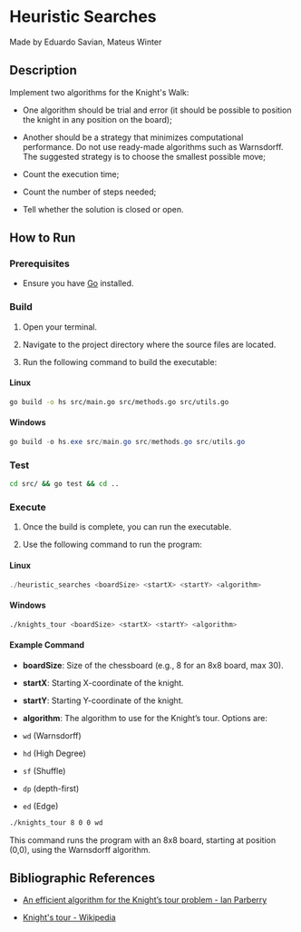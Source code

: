 # Heuristic Searches

Made by Eduardo Savian, Mateus Winter

## Description

Implement two algorithms for the Knight's Walk:

- One algorithm should be trial and error (it should be possible to position the knight in any position on the board);

- Another should be a strategy that minimizes computational performance. Do not use ready-made algorithms such as Warnsdorff. The suggested strategy is to choose the smallest possible move;

- Count the execution time;

- Count the number of steps needed;

- Tell whether the solution is closed or open.

## How to Run

### Prerequisites

- Ensure you have [Go](https://golang.org/dl/) installed.

### Build

1. Open your terminal.

2. Navigate to the project directory where the source files are located.

3. Run the following command to build the executable:

#### Linux

```bash
go build -o hs src/main.go src/methods.go src/utils.go
```

#### Windows

```ps1
go build -o hs.exe src/main.go src/methods.go src/utils.go
```

### Test

```bash
cd src/ && go test && cd ..
```

### Execute

1. Once the build is complete, you can run the executable.

2. Use the following command to run the program:

#### Linux

```ps1
./heuristic_searches <boardSize> <startX> <startY> <algorithm>
```

#### Windows

```bash
./knights_tour <boardSize> <startX> <startY> <algorithm>
```

#### Example Command

- **boardSize**: Size of the chessboard (e.g., 8 for an 8x8 board, max 30).
- **startX**: Starting X-coordinate of the knight.
- **startY**: Starting Y-coordinate of the knight.
- **algorithm**: The algorithm to use for the Knight’s tour. Options are:

- `wd` (Warnsdorff)
- `hd` (High Degree)
- `sf` (Shuffle)
- `dp` (depth-first)
- `ed` (Edge)

```bash
./knights_tour 8 0 0 wd
```

This command runs the program with an 8x8 board, starting at position (0,0), using the Warnsdorff algorithm.

## Bibliographic References

- [An efficient algorithm for the Knight’s tour problem - Ian Parberry](https://core.ac.uk/download/pdf/81964499.pdf)

- [Knight's tour - Wikipedia](https://en.wikipedia.org/wiki/Knight's_tour)
